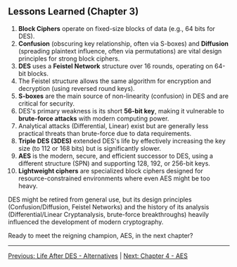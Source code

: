 ## Lessons Learned (Chapter 3)

1.  **Block Ciphers** operate on fixed-size blocks of data (e.g., 64 bits for DES).
2.  **Confusion** (obscuring key relationship, often via S-boxes) and **Diffusion** (spreading plaintext influence, often via permutations) are vital design principles for strong block ciphers.
3.  **DES** uses a **Feistel Network** structure over 16 rounds, operating on 64-bit blocks.
4.  The Feistel structure allows the same algorithm for encryption and decryption (using reversed round keys).
5.  **S-boxes** are the main source of non-linearity (confusion) in DES and are critical for security.
6.  DES's primary weakness is its short **56-bit key**, making it vulnerable to **brute-force attacks** with modern computing power.
7.  Analytical attacks (Differential, Linear) exist but are generally less practical threats than brute-force due to data requirements.
8.  **Triple DES (3DES)** extended DES's life by effectively increasing the key size (to 112 or 168 bits) but is significantly slower.
9.  **AES** is the modern, secure, and efficient successor to DES, using a different structure (SPN) and supporting 128, 192, or 256-bit keys.
10. **Lightweight ciphers** are specialized block ciphers designed for resource-constrained environments where even AES might be too heavy.

DES might be retired from general use, but its design principles (Confusion/Diffusion, Feistel Networks) and the history of its analysis (Differential/Linear Cryptanalysis, brute-force breakthroughs) heavily influenced the development of modern cryptography.

Ready to meet the reigning champion, AES, in the next chapter?

---

[Previous: Life After DES - Alternatives](ch03_alternatives.html) | [Next: Chapter 4 - AES](../ch04/ch04_intro.html) <!-- Placeholder --> 